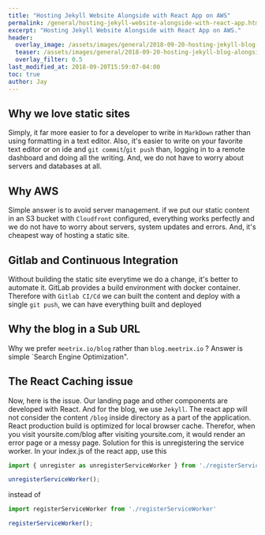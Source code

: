 ```yaml
---
title: "Hosting Jekyll Website Alongside with React App on AWS"
permalink: /general/hosting-jekyll-website-alongside-with-react-app.html
excerpt: "Hosting Jekyll Website Alongside with React App on AWS."
header:
  overlay_image: /assets/images/general/2018-09-20-hosting-jekyll-blog-alongside-with-react-site/jekyll_react_aws.png
  teaser: /assets/images/general/2018-09-20-hosting-jekyll-blog-alongside-with-react-site/jekyll_react_aws.png
  overlay_filter: 0.5
last_modified_at: 2018-09-20T15:59:07-04:00
toc: true
author: Jay
---
```


## Why we love static sites

Simply, it far more easier to for a developer to write in `MarkDown` rather than using formatting in a text editor.
Also, it's easier to write on your favorite text editor or on ide and `git commit`/`git push` than, logging in to a remote dashboard and doing all the writing.
And, we do not have to worry about servers and databases at all.

## Why AWS

Simple answer is to avoid server management.
if we put our static content in an S3 bucket with `Cloudfront` configured, 
everything works perfectly and we do not have to worry about servers, system updates and errors.
And, it's cheapest way of hosting a static site.

## Gitlab and Continuous Integration
Without building the static site everytime we do a change, 
it's better to automate it. GitLab provides a build environment with docker container.
Therefore with `Gitlab CI/Cd` we can built the content and deploy with a single `git push`, we can have everything built and deployed 

## Why the blog in a Sub URL

Why we prefer `meetrix.io/blog` rather than `blog.meetrix.io` ?
Answer is simple `Search Engine Optimization".


## The React Caching issue

Now, here is the issue. Our landing page and other components are developed with React.
And for the blog, we use `Jekyll`.
The react app will not consider the content `/blog` inside directory as a part of the application.
React production build is optimized for local browser cache. Therefor, when you visit yoursite.com/blog after visiting yoursite.com, it would render an error page or a messy page.
Solution for this is unregistering the service worker.
In your index.js of the react app, use this

```js
import { unregister as unregisterServiceWorker } from './registerServiceWorker'

unregisterServiceWorker();
```

instead of 

```js
import registerServiceWorker from './registerServiceWorker'

registerServiceWorker();
```


